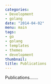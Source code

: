 ```yaml
---
categories:
- Development
- golang
date: "2014-04-02"
menu: main
tags:
- go
- golang
- templates
- themes
- development
thumbnail: 
title: Publications
---
```


Publications.......


